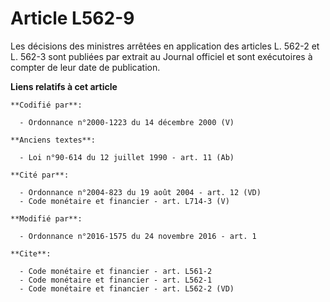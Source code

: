 # Article L562-9

Les décisions des ministres arrêtées en application des articles L.  562-2 et L. 562-3 sont publiées par extrait au Journal
officiel et sont  exécutoires à compter de leur date de publication.

**Liens relatifs à cet article**

	**Codifié par**:

	  - Ordonnance n°2000-1223 du 14 décembre 2000 (V)

	**Anciens textes**:

	  - Loi n°90-614 du 12 juillet 1990 - art. 11 (Ab)

	**Cité par**:

	  - Ordonnance n°2004-823 du 19 août 2004 - art. 12 (VD)
	  - Code monétaire et financier - art. L714-3 (V)

	**Modifié par**:

	  - Ordonnance n°2016-1575 du 24 novembre 2016 - art. 1

	**Cite**:

	  - Code monétaire et financier - art. L561-2
	  - Code monétaire et financier - art. L562-1
	  - Code monétaire et financier - art. L562-2 (VD)
